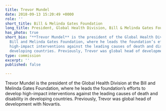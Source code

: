 ```yaml
---
title: Trevor Mundel
date: 2018-09-13 15:20:49 +0000
role: ''
short_title: Bill & Melinda Gates Foundation
long_title: President, Global Health Division, Bill & Melinda Gates Foundation
has_photo: true
short_bio: "**Trevor Mundel** is the president of the Global Health Division at the
  Bill and Melinda Gates Foundation, where he leads the foundation’s efforts to develop
  high-impact interventions against the leading causes of death and disability in
  developing countries. Previously, Trevor was global head of development with Novartis."
type: commission
excerpt: ''
published: false

---
```

Trevor Mundel is the president of the Global Health Division at the Bill and Melinda Gates Foundation, where he leads the foundation’s efforts to develop high-impact interventions against the leading causes of death and disability in developing countries. Previously, Trevor was global head of development with Novartis.